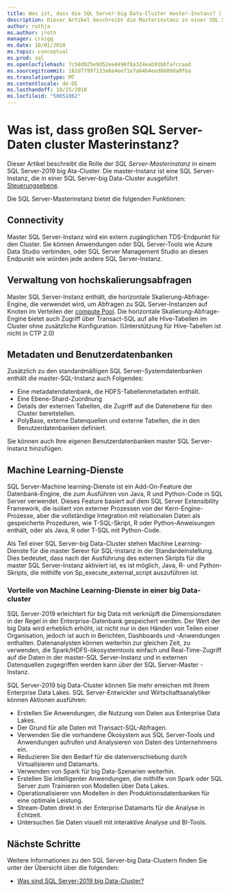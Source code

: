 ```yaml
---
title: Was ist, dass die SQL Server-big Data-Cluster master-Instanz? | Microsoft-Dokumentation
description: Dieser Artikel beschreibt die Masterinstanz in einer SQL Server-2019 big Data-Cluster.
author: rothja
ms.author: jroth
manager: craigg
ms.date: 10/01/2018
ms.topic: conceptual
ms.prod: sql
ms.openlocfilehash: 7c58d925e9d52ee4496f8a324eab91bbfa7ccaad
ms.sourcegitcommit: 182d77997133a6e4ee71e7a64b4eed6609da0fba
ms.translationtype: MT
ms.contentlocale: de-DE
ms.lasthandoff: 10/25/2018
ms.locfileid: "50051062"
---
```

# <a name="what-is-the-sql-server-big-data-cluster-master-instance"></a>Was ist, dass großen SQL Server-Daten cluster Masterinstanz?

Dieser Artikel beschreibt die Rolle der *SQL Server-Masterinstanz* in einem SQL Server-2019 big Ata-Cluster. Die master-Instanz ist eine SQL Server-Instanz, die in einer SQL Server-big Data-Cluster ausgeführt [Steuerungsebene](big-data-cluster-overview.md#controlplane).

Die SQL Server-Masterinstanz bietet die folgenden Funktionen:

## <a name="connectivity"></a>Connectivity

Master SQL Server-Instanz wird ein extern zugänglichen TDS-Endpunkt für den Cluster. Sie können Anwendungen oder SQL Server-Tools wie Azure Data Studio verbinden, oder SQL Server Management Studio an diesen Endpunkt wie würden jede andere SQL Server-Instanz.

## <a name="scale-out-query-management"></a>Verwaltung von hochskalierungsabfragen

Master SQL Server-Instanz enthält, die horizontale Skalierung-Abfrage-Engine, die verwendet wird, um Abfragen zu SQL Server-Instanzen auf Knoten im Verteilen der [compute Pool](concept-compute-pool.md). Die horizontale Skalierung-Abfrage-Engine bietet auch Zugriff über Transact-SQL auf alle Hive-Tabellen im Cluster ohne zusätzliche Konfiguration. (Unterstützung für Hive-Tabellen ist nicht in CTP 2.0)

## <a name="metadata-and-user-databases"></a>Metadaten und Benutzerdatenbanken

Zusätzlich zu den standardmäßigen SQL Server-Systemdatenbanken enthält die master-SQL-Instanz auch Folgendes:

- Eine metadatendatenbank, die HDFS-Tabellenmetadaten enthält.
- Eine Ebene-Shard-Zuordnung
- Details der externen Tabellen, die Zugriff auf die Datenebene für den Cluster bereitstellen.
- PolyBase, externe Datenquellen und externe Tabellen, die in den Benutzerdatenbanken definiert.

Sie können auch Ihre eigenen Benutzerdatenbanken master SQL Server-Instanz hinzufügen.

## <a name="machine-learning-services"></a>Machine Learning-Dienste

SQL Server-Machine learning-Dienste ist ein Add-On-Feature der Datenbank-Engine, die zum Ausführen von Java, R und Python-Code in SQL Server verwendet. Dieses Feature basiert auf dem SQL Server Extensibility Framework, die isoliert von externer Prozessen von der Kern-Engine-Prozesse, aber die vollständige Integration mit relationalen Daten als gespeicherte Prozeduren, wie T-SQL-Skript, R oder Python-Anweisungen enthält, oder als Java, R oder T-SQL mit Python-Code.

Als Teil einer SQL Server-big Data-Cluster stehen Machine Learning-Dienste für die master Serevr für SQL-Instanz in der Standardeinstellung. Dies bedeutet, dass nach der Ausführung des externen Skripts für die master SQL Server-Instanz aktiviert ist, es ist möglich, Java, R- und Python-Skripts, die mithilfe von Sp_execute_external_script auszuführen ist.

### <a name="advantages-of-machine-learning-services-in-a-big-data-cluster"></a>Vorteile von Machine Learning-Dienste in einer big Data-cluster

SQL Server-2019 erleichtert für big Data mit verknüpft die Dimensionsdaten in der Regel in der Enterprise-Datenbank gespeichert werden. Der Wert der big Data wird erheblich erhöht, ist nicht nur in den Händen von Teilen einer Organisation, jedoch ist auch in Berichten, Dashboards und -Anwendungen enthalten. Datenanalysten können weiterhin zur gleichen Zeit, zu verwenden, die Spark/HDFS-ökosystemtools einfach und Real-Time-Zugriff auf die Daten in der master-SQL Server-Instanz und in externen Datenquellen zugegriffen werden kann _über_ der SQL Server-Master -Instanz.

SQL Server-2019 big Data-Cluster können Sie mehr erreichen mit Ihrem Enterprise Data Lakes. SQL Server-Entwickler und Wirtschaftsanalytiker können Aktionen ausführen:

* Erstellen Sie Anwendungen, die Nutzung von Daten aus Enterprise Data Lakes.
* Der Grund für alle Daten mit Transact-SQL-Abfragen.
* Verwenden Sie die vorhandene Ökosystem aus SQL Server-Tools und Anwendungen aufrufen und Analysieren von Daten des Unternehmens ein.
* Reduzieren Sie den Bedarf für die datenverschiebung durch Virtualisieren und Datamarts.
* Verwenden von Spark für big Data-Szenarien weiterhin.
* Erstellen Sie intelligenter Anwendungen, die mithilfe von Spark oder SQL Server zum Trainieren von Modellen über Data Lakes.
* Operationalisieren von Modellen in den Produktionsdatenbanken für eine optimale Leistung.
* Stream-Daten direkt in der Enterprise Datamarts für die Analyse in Echtzeit.
* Untersuchen Sie Daten visuell mit interaktive Analyse und BI-Tools.

## <a name="next-steps"></a>Nächste Schritte

Weitere Informationen zu den SQL Server-big Data-Clustern finden Sie unter der Übersicht über die folgenden:

- [Was sind SQL Server-2019 big Data-Cluster?](big-data-cluster-overview.md)
